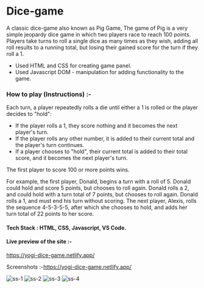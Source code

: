 # Dice-game
A classic dice-game also known as Pig Game, The game of Pig is a very simple jeopardy dice game in which two players race to reach 100 points. Players take turns to roll a single dice as many times as they wish, adding all roll results to a running total, but losing their gained score for the turn if they roll a 1.

- Used HTML and CSS for creating game panel.
- Used Javascript DOM - manipulation for adding functionality to the game.



### How to play (Instructions) :-
Each turn, a player repeatedly rolls a die until either a 1 is rolled or the player decides to "hold":

- If the player rolls a 1, they score nothing and it becomes the next player's turn.
- If the player rolls any other number, it is added to their current total and the player's turn continues.
- If a player chooses to "hold", their current total is added to their total score, and it becomes the next player's turn.
  
The first player to score 100 or more points wins.

For example, the first player, Donald, begins a turn with a roll of 5. Donald could hold and score 5 points, but chooses to roll again. Donald rolls a 2, and could hold with a turn total of 7 points, but chooses to roll again. Donald rolls a 1, and must end his turn without scoring. The next player, Alexis, rolls the sequence 4-5-3-5-5, after which she chooses to hold, and adds her turn total of 22 points to her score.


#### Tech Stack :  HTML, CSS, Javascript, VS Code.

#### Live preview of the site :-
https://yogi-dice-game.netlify.app/

Screenshots :-https://yogi-dice-game.netlify.app/

![ss-1](https://user-images.githubusercontent.com/69380654/155195477-049cedc4-fe09-439c-b3bc-311f6971c7c8.png)
![ss-2](https://user-images.githubusercontent.com/69380654/155195520-fcf922dd-d9d1-4d5d-89f9-7c72c8f59c69.png)
![ss-3](https://user-images.githubusercontent.com/69380654/155195549-3b0792ad-b555-4f4b-a986-f9f9c02a6da1.png)
![ss-4](https://user-images.githubusercontent.com/69380654/155195572-8251d6fa-d91d-466c-bd29-4129cc782c03.png)
